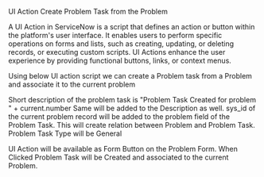 UI Action Create Problem Task from the Problem

A UI Action in ServiceNow is a script that defines an action or button within the platform's user interface. 
It enables users to perform specific operations on forms and lists, such as creating, updating, or deleting records, or executing custom scripts. 
UI Actions enhance the user experience by providing functional buttons, links, or context menus.

Using below UI action script we can create a Problem task from a Problem and associate it to the current problem

Short description of the problem task is "Problem Task Created for problem " + current.number
Same will be added to the Description as well.
sys_id of the current problem record will be added to the problem field of the Problem Task. This will create relation between Problem and Problem Task.
Problem Task Type will be General

UI Action will be available as Form Button on the Problem Form.
When Clicked Problem Task will be Created and associated to the current Problem.
